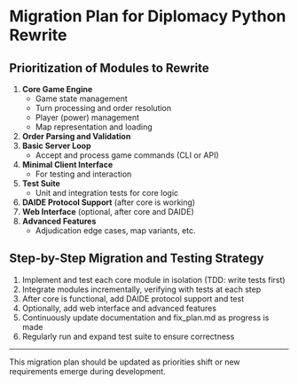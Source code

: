 # Migration Plan for Diplomacy Python Rewrite

## Prioritization of Modules to Rewrite

1. **Core Game Engine**
   - Game state management
   - Turn processing and order resolution
   - Player (power) management
   - Map representation and loading
2. **Order Parsing and Validation**
3. **Basic Server Loop**
   - Accept and process game commands (CLI or API)
4. **Minimal Client Interface**
   - For testing and interaction
5. **Test Suite**
   - Unit and integration tests for core logic
6. **DAIDE Protocol Support** (after core is working)
7. **Web Interface** (optional, after core and DAIDE)
8. **Advanced Features**
   - Adjudication edge cases, map variants, etc.

## Step-by-Step Migration and Testing Strategy

1. Implement and test each core module in isolation (TDD: write tests first)
2. Integrate modules incrementally, verifying with tests at each step
3. After core is functional, add DAIDE protocol support and test
4. Optionally, add web interface and advanced features
5. Continuously update documentation and fix_plan.md as progress is made
6. Regularly run and expand test suite to ensure correctness

---

This migration plan should be updated as priorities shift or new requirements emerge during development.
